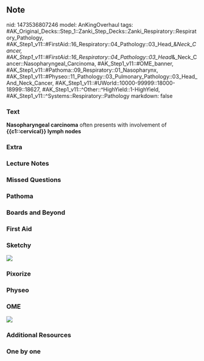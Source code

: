 ## Note
nid: 1473536807246
model: AnKingOverhaul
tags: #AK_Original_Decks::Step_1::Zanki_Step_Decks::Zanki_Respiratory::Respiratory_Pathology, #AK_Step1_v11::#FirstAid::16_Respiratory::04_Pathology::03_Head_&_Neck_Cancer, #AK_Step1_v11::#FirstAid::16_Respiratory::04_Pathology::03_Head_&_Neck_Cancer::Nasopharyngeal_Carcinoma, #AK_Step1_v11::#OME_banner, #AK_Step1_v11::#Pathoma::09_Respiratory::01_Nasopharynx, #AK_Step1_v11::#Physeo::11_Pathology::03_Pulmonary_Pathology::03_Head_And_Neck_Cancer, #AK_Step1_v11::#UWorld::10000-99999::18000-18999::18627, #AK_Step1_v11::^Other::^HighYield::1-HighYield, #AK_Step1_v11::^Systems::Respiratory::Pathology
markdown: false

### Text
<div>
  <b>Nasopharyngeal carcinoma</b> often presents with involvement
  of <b>{{c1::cervical}} lymph nodes</b>
</div>

### Extra


### Lecture Notes


### Missed Questions


### Pathoma


### Boards and Beyond


### First Aid


### Sketchy
<img src="paste-92fa22dc75923063d6bcb0489a0d3153a1efdabb.jpg">

### Pixorize


### Physeo


### OME
<div class="ome-widget">
  <a href="https://onlinemeded.org?ref=anki"><img src=
  "_OME_AnkiFlashcards_General_3.png"></a>
</div>

### Additional Resources


### One by one

